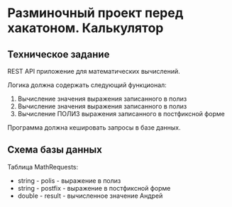 # Разминочный проект перед хакатоном. Калькулятор

## Техническое задание
REST API приложение для математических вычислений.

Логика должна содержать следующий функционал:
1. Вычисление значения выражения записанного в полиз
1. Вычисление значения выражения записанного в полиз
2. Вычисление ПОЛИЗ выражения записанного в постфиксной форме

Программа должна кешировать запросы в базе данных.




## Схема базы данных

Таблица MathRequests:
* string - polis - выражение в полиз
* string - postfix - выражение в постфиксной форме
* double - result - вычисленное значение
Андрей 
